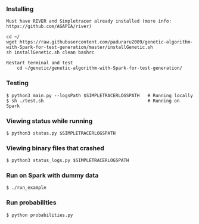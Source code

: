 ### Installing
    Must have RIVER and Simpletracer already installed (more info: https://github.com/AGAPIA/river)

    cd ~/
    wget https://raw.githubusercontent.com/paduraru2009/genetic-algorithm-with-Spark-for-test-generation/master/installGenetic.sh
    sh installGenetic.sh clean bashrc

    Restart terminal and test
        cd ~/genetic/genetic-algorithm-with-Spark-for-test-generation/

### Testing

    $ python3 main.py --logsPath $SIMPLETRACERLOGSPATH   # Running locally
    $ sh ./test.sh                                       # Running on Spark

### Viewing status while running

    $ python3 status.py $SIMPLETRACERLOGSPATH

### Viewing binary files that crashed

    $ python3 status_logs.py $SIMPLETRACERLOGSPATH

### Run on Spark with dummy data 

    $ ./run_example
     
### Run probabilities 

    $ python probabilities.py 


